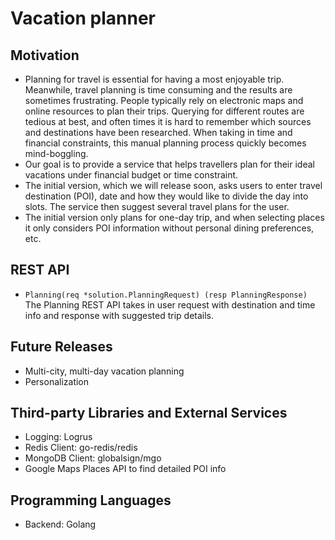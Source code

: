 # Vacation planner
## Motivation
* Planning for travel is essential for having a most enjoyable trip. 
Meanwhile, travel planning is time consuming and the results are sometimes frustrating. 
People typically rely on electronic maps and online resources to plan their trips. 
Querying for different routes are tedious at best, and often times it is hard to remember which sources and destinations have been researched.
When taking in time and financial constraints, this manual planning process quickly becomes mind-boggling.
* Our goal is to provide a service that helps travellers plan for their ideal vacations under financial budget or time constraint.
* The initial version, which we will release soon, asks users to enter travel destination (POI), date and how they would like to divide the day into slots.
The service then suggest several travel plans for the user.
* The initial version only plans for one-day trip, and when selecting places it only considers POI information without personal dining preferences, etc.

## REST API
* ```Planning(req *solution.PlanningRequest) (resp PlanningResponse)``` The Planning REST API takes in user request with destination and time info and response with suggested trip details.


## Future Releases
* Multi-city, multi-day vacation planning
* Personalization

## Third-party Libraries and External Services
* Logging: Logrus
* Redis Client: go-redis/redis
* MongoDB Client: globalsign/mgo
* Google Maps Places API to find detailed POI info 


## Programming Languages
* Backend: Golang
